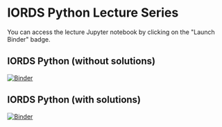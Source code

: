 # IORDS Python Lecture Series

You can access the lecture Jupyter notebook by clicking on the "Launch Binder" badge.

## IORDS Python (without solutions)

[![Binder](https://mybinder.org/badge_logo.svg)](https://mybinder.org/v2/gh/IORDS2021/python-lectures/HEAD?filepath=python_series.ipynb)

## IORDS Python (with solutions)

[![Binder](https://mybinder.org/badge_logo.svg)](https://mybinder.org/v2/gh/IORDS2021/python-lectures/HEAD?filepath=python_series_solutions.ipynb)
